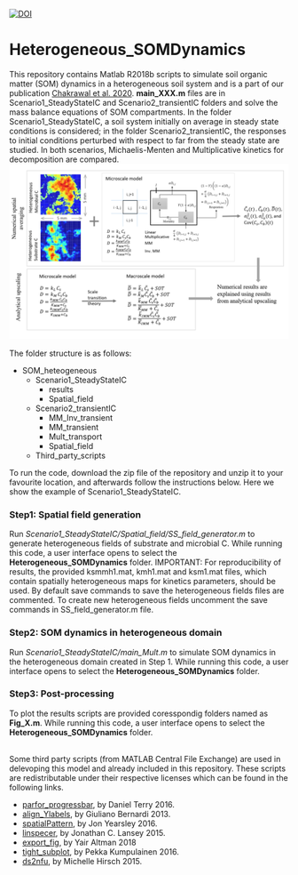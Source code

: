 [![DOI](https://zenodo.org/badge/DOI/10.5281/zenodo.3576613.svg)](https://doi.org/10.5281/zenodo.3576613)

# Heterogeneous_SOMDynamics

This repository contains Matlab R2018b scripts to simulate soil organic matter (SOM) dynamics in a heterogeneous soil system and is a part of our publication [Chakrawal et al. 2020](https://www.geosci-model-dev.net/13/1399/2020/gmd-13-1399-2020.html). **main_XXX.m** files are in Scenario1_SteadyStateIC and Scenario2_transientIC folders and solve the mass balance equations of SOM compartments. In the folder Scenario1_SteadyStateIC, a soil system initially on average in steady state conditions is considered; in the folder Scenario2_transientIC, the responses to initial conditions perturbed with respect to far from the steady state are studied. In both scenarios, Michaelis-Menten and Multiplicative kinetics for decomposition are compared.
![Fig1](https://github.com/ArjunChakrawal/Heterogeneous_SOMDynamics/blob/master/GMD_fig1.png)

The folder structure is as follows:

- SOM_heteogeneous
    - Scenario1_SteadyStateIC
        - results
        - Spatial_field
    - Scenario2_transientIC
        - MM_Inv_transient
		- MM_transient
		- Mult_transport
        - Spatial_field
    - Third_party_scripts


To run the code, download the zip file of the repository and unzip it to your favourite location, and afterwards follow the instructions below. Here we show the example of Scenario1_SteadyStateIC.
<br/>
### Step1: Spatial field generation
Run *Scenario1_SteadyStateIC/Spatial_field/SS_field_generator.m* to generate heterogeneous fields of substrate and microbial C. While running this code, a user interface opens to select the **Heterogeneous_SOMDynamics** folder. IMPORTANT: For reproducibility of results, the provided ksmmh1.mat, kmh1.mat and ksm1.mat files, which contain spatially heterogeneous maps for kinetics parameters, should be used. By default save commands to save the heterogeneous fields files are commented. To create new heterogeneous fields uncomment the save commands in SS_field_generator.m file.
### Step2: SOM dynamics in heterogeneous domain
Run *Scenario1_SteadyStateIC/main_Mult.m* to simulate SOM dynamics in the heterogeneous domain created in Step 1. While running this code, a user interface opens to select the **Heterogeneous_SOMDynamics** folder.
### Step3: Post-processing
To plot the results scripts are provided coresspondig folders named as **Fig_X.m**. While running this code, a user interface opens to select the **Heterogeneous_SOMDynamics** folder.

<br/>
Some third party scripts (from MATLAB Central File Exchange) are used in delevoping this model and already included in this repository. These scripts are redistributable under their respective licenses which can be found in the following links.

* [parfor_progressbar](https://www.mathworks.com/matlabcentral/fileexchange/53773-parfor_progressbar), by Daniel Terry 2016. 
* [align_Ylabels](https://se.mathworks.com/matlabcentral/fileexchange/41701-y-labels-alignment-in-subplots?focused=3788739&tab=function), by Giuliano Bernardi 2013. 
* [spatialPattern](https://se.mathworks.com/matlabcentral/fileexchange/5091-generate-spatial-data), by Jon Yearsley 2016.
* [linspecer]( https://se.mathworks.com/matlabcentral/fileexchange/42673-beautiful-and-distinguishable-line-colors-colormap), by  Jonathan C. Lansey 2015.
* [export_fig](https://se.mathworks.com/matlabcentral/fileexchange/23629-export_fig), by Yair Altman 2018
* [tight_subplot](https://se.mathworks.com/matlabcentral/fileexchange/27991-tight_subplot-nh-nw-gap-marg_h-marg_w), by  Pekka Kumpulainen 2016.
* [ds2nfu](https://se.mathworks.com/matlabcentral/fileexchange/10656-data-space-to-figure-units-conversion), by Michelle Hirsch 2015.
